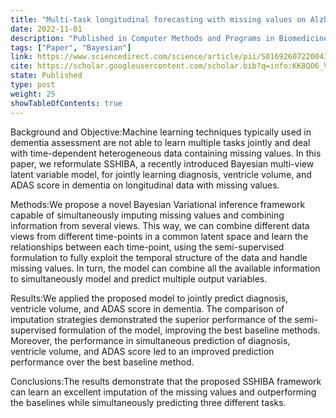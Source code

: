 ```yaml
---
title: "Multi-task longitudinal forecasting with missing values on Alzheimer’s Disease"
date: 2022-11-01
description: "Published in Computer Methods and Programs in Biomedicine"
tags: ["Paper", "Bayesian"]
link: https://www.sciencedirect.com/science/article/pii/S0169260722004382
cite: https://scholar.googleusercontent.com/scholar.bib?q=info:KK8QO6_VVXgJ:scholar.google.com/&output=citation&scisdr=ClETHKYVEKGE-K5tag0:AFWwaeYAAAAAZTprcg1NeAG5hFMuYDy0peXFER8&scisig=AFWwaeYAAAAAZTprcs3WQbvfmgIPowfWLxGtlxA&scisf=4&ct=citation&cd=-1&hl=es&scfhb=1
state: Published
type: post
weight: 25
showTableOfContents: true
---
```


Background and Objective:Machine learning techniques typically used in dementia assessment are not able to learn multiple tasks jointly and deal with time-dependent heterogeneous data containing missing values. In this paper, we reformulate SSHIBA, a recently introduced Bayesian multi-view latent variable model, for jointly learning diagnosis, ventricle volume, and ADAS score in dementia on longitudinal data with missing values.

Methods:We propose a novel Bayesian Variational inference framework capable of simultaneously imputing missing values and combining information from several views. This way, we can combine different data views from different time-points in a common latent space and learn the relationships between each time-point, using the semi-supervised formulation to fully exploit the temporal structure of the data and handle missing values. In turn, the model can combine all the available information to simultaneously model and predict multiple output variables.

Results:We applied the proposed model to jointly predict diagnosis, ventricle volume, and ADAS score in dementia. The comparison of imputation strategies demonstrated the superior performance of the semi-supervised formulation of the model, improving the best baseline methods. Moreover, the performance in simultaneous prediction of diagnosis, ventricle volume, and ADAS score led to an improved prediction performance over the best baseline method.

Conclusions:The results demonstrate that the proposed SSHIBA framework can learn an excellent imputation of the missing values and outperforming the baselines while simultaneously predicting three different tasks.
